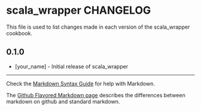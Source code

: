 scala_wrapper CHANGELOG
=======================

This file is used to list changes made in each version of the scala_wrapper cookbook.

0.1.0
-----
- [your_name] - Initial release of scala_wrapper

- - -
Check the [Markdown Syntax Guide](http://daringfireball.net/projects/markdown/syntax) for help with Markdown.

The [Github Flavored Markdown page](http://github.github.com/github-flavored-markdown/) describes the differences between markdown on github and standard markdown.
